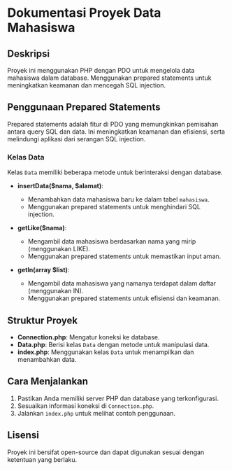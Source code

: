 # Dokumentasi Proyek Data Mahasiswa

## Deskripsi
Proyek ini menggunakan PHP dengan PDO untuk mengelola data mahasiswa dalam database. Menggunakan prepared statements untuk meningkatkan keamanan dan mencegah SQL injection.

## Penggunaan Prepared Statements
Prepared statements adalah fitur di PDO yang memungkinkan pemisahan antara query SQL dan data. Ini meningkatkan keamanan dan efisiensi, serta melindungi aplikasi dari serangan SQL injection.

### Kelas Data
Kelas `Data` memiliki beberapa metode untuk berinteraksi dengan database.

- **insertData($nama, $alamat)**: 
  - Menambahkan data mahasiswa baru ke dalam tabel `mahasiswa`.
  - Menggunakan prepared statements untuk menghindari SQL injection.
  
- **getLike($nama)**:
  - Mengambil data mahasiswa berdasarkan nama yang mirip (menggunakan LIKE).
  - Menggunakan prepared statements untuk memastikan input aman.
  
- **getIn(array $list)**:
  - Mengambil data mahasiswa yang namanya terdapat dalam daftar (menggunakan IN).
  - Menggunakan prepared statements untuk efisiensi dan keamanan.

## Struktur Proyek
- **Connection.php**: Mengatur koneksi ke database.
- **Data.php**: Berisi kelas `Data` dengan metode untuk manipulasi data.
- **index.php**: Menggunakan kelas `Data` untuk menampilkan dan menambahkan data.

## Cara Menjalankan
1. Pastikan Anda memiliki server PHP dan database yang terkonfigurasi.
2. Sesuaikan informasi koneksi di `Connection.php`.
3. Jalankan `index.php` untuk melihat contoh penggunaan.

## Lisensi
Proyek ini bersifat open-source dan dapat digunakan sesuai dengan ketentuan yang berlaku.
